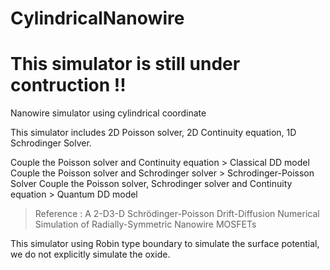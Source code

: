 # CylindricalNanowire

# This simulator is still under contruction !!

Nanowire simulator using cylindrical coordinate

This simulator includes 2D Poisson solver, 2D Continuity equation, 1D Schrodinger Solver.

Couple the Poisson solver and Continuity equation > Classical DD model
Couple the Poisson solver and Schrodinger solver > Schrodinger-Poisson Solver
Couple the Poisson solver, Schrodinger solver and Continuity equation > Quantum DD model

> Reference : A 2-D3-D Schrödinger-Poisson Drift-Diffusion Numerical Simulation of Radially-Symmetric Nanowire MOSFETs

This simulator using Robin type boundary to simulate the surface potential, we do not explicitly simulate the oxide.
